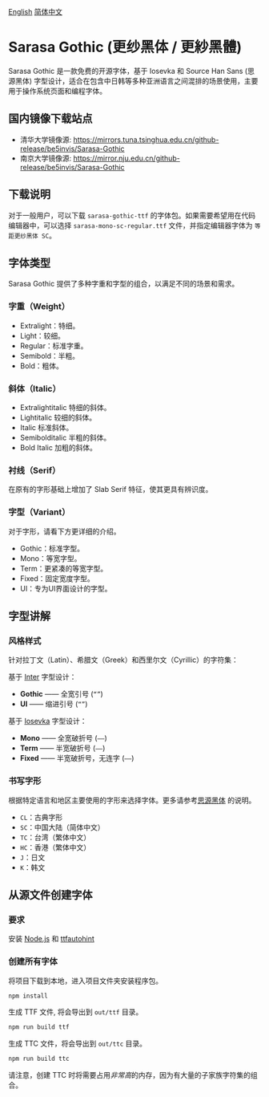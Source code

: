 [English](https://github.com/be5invis/Sarasa-Gothic#readme) [简体中文](README.zh_CN.md)

# Sarasa Gothic (更纱黑体 / 更紗黑體)

Sarasa Gothic 是一款免费的开源字体，基于 Iosevka 和 Source Han Sans (思源黑体) 字型设计，适合在包含中日韩等多种亚洲语言之间混排的场景使用，主要用于操作系统页面和编程字体。

## 国内镜像下载站点

- 清华大学镜像源: https://mirrors.tuna.tsinghua.edu.cn/github-release/be5invis/Sarasa-Gothic
- 南京大学镜像源: https://mirror.nju.edu.cn/github-release/be5invis/Sarasa-Gothic

## 下载说明

对于一般用户，可以下载 `sarasa-gothic-ttf` 的字体包。如果需要希望用在代码编辑器中，可以选择 `sarasa-mono-sc-regular.ttf` 文件，并指定编辑器字体为 `等距更纱黑体 SC`。

## 字体类型

Sarasa Gothic 提供了多种字重和字型的组合，以满足不同的场景和需求。

### 字重（Weight）
- Extralight：特细。
- Light：较细。
- Regular：标准字重。
- Semibold：半粗。
- Bold：粗体。

### 斜体（Italic）
- Extralightitalic 特细的斜体。
- Lightitalic 较细的斜体。
- Italic 标准斜体。
- Semibolditalic 半粗的斜体。
- Bold Italic 加粗的斜体。

### 衬线（Serif）

在原有的字形基础上增加了 Slab Serif 特征，使其更具有辨识度。

### 字型（Variant）

对于字形，请看下方更详细的介绍。

- Gothic：标准字型。
- Mono：等宽字型。
- Term：更紧凑的等宽字型。
- Fixed：固定宽度字型。
- UI：专为UI界面设计的字型。

## 字型讲解

### 风格样式

针对拉丁文（Latin）、希腊文（Greek）和西里尔文（Cyrillic）的字符集：

基于 [Inter](https://github.com/rsms/inter) 字型设计：
  - **Gothic** —— 全宽引号 (`“”`)
  - **UI** —— 缩进引号 (`“”`)

基于 [Iosevka](https://github.com/be5invis/Iosevka) 字型设计：
- **Mono** —— 全宽破折号 (`——`)
- **Term** —— 半宽破折号 (`——`)
- **Fixed** —— 半宽破折号，无连字 (`——`)

### 书写字形

根据特定语言和地区主要使用的字形来选择字体。更多请参考[思源黑体](https://github.com/adobe-fonts/source-han-sans) 的说明。

- `CL`：古典字形
- `SC`：中国大陆（简体中文）
- `TC`：台湾（繁体中文）
- `HC`：香港（繁体中文）
- `J`：日文
- `K`：韩文


## 从源文件创建字体

### 要求

安装 [Node.js](https://nodejs.org/en/) 和 [ttfautohint](https://www.freetype.org/ttfautohint)

### 创建所有字体

将项目下载到本地，进入项目文件夹安装程序包。

```bash
npm install
```

生成 TTF 文件, 将会导出到 `out/ttf` 目录。

```bash
npm run build ttf
```

生成 TTC 文件，将会导出到 `out/ttc` 目录。

```bash
npm run build ttc
```

请注意，创建 TTC 时将需要占用*非常高*的内存，因为有大量的子家族字符集的组合。
